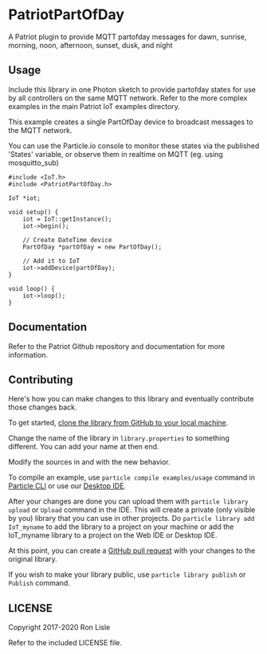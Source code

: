 # PatriotPartOfDay

A Patriot plugin to provide MQTT partofday messages for dawn, sunrise,
morning, noon, afternoon, sunset, dusk, and night


## Usage

Include this library in one Photon sketch to provide partofday states
for use by all controllers on the same MQTT network.
Refer to the more complex examples in the main Patriot IoT examples
 directory.

This example creates a single PartOfDay device to broadcast
messages to the MQTT network.

You can use the Particle.io console to monitor these states via the
published 'States' variable, or observe them in realtime on MQTT
(eg. using mosquitto_sub)

```
#include <IoT.h>
#include <PatriotPartOfDay.h>

IoT *iot;

void setup() {
    iot = IoT::getInstance();
    iot->begin();

    // Create DateTime device
    PartOfDay *partOfDay = new PartOfDay();

    // Add it to IoT
    iot->addDevice(partOfDay);
}

void loop() {
    iot->loop();
}
```

## Documentation

Refer to the Patriot Github repository and documentation for more
information.


## Contributing

Here's how you can make changes to this library and eventually contribute those changes back.

To get started, [clone the library from GitHub to your local machine](https://help.github.com/articles/cloning-a-repository/).

Change the name of the library in `library.properties` to something different. You can add your name at then end.

Modify the sources in <src> and <examples> with the new behavior.

To compile an example, use `particle compile examples/usage` command in [Particle CLI](https://docs.particle.io/guide/tools-and-features/cli#update-your-device-remotely) or use our [Desktop IDE](https://docs.particle.io/guide/tools-and-features/dev/#compiling-code).

After your changes are done you can upload them with `particle library upload` or `Upload` command in the IDE. This will create a private (only visible by you) library that you can use in other projects. Do `particle library add IoT_myname` to add the library to a project on your machine or add the IoT_myname library to a project on the Web IDE or Desktop IDE.

At this point, you can create a [GitHub pull request](https://help.github.com/articles/about-pull-requests/) with your changes to the original library.

If you wish to make your library public, use `particle library publish` or `Publish` command.

## LICENSE
Copyright 2017-2020 Ron Lisle

Refer to the included LICENSE file.
